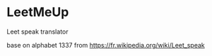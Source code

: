 # LeetMeUp
Leet speak translator


base on alphabet 1337 from https://fr.wikipedia.org/wiki/Leet_speak
